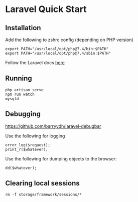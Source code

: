 # Laravel Quick Start

## Installation
Add the following to zshrc config (depending on PHP version)
```
export PATH="/usr/local/opt/php@7.4/bin:$PATH"
export PATH="/usr/local/opt/php@7.4/sbin:$PATH"
```
Follow the Laravel docs [here](https://laravel.com/docs/8.x#installation-via-composer)

## Running 
```
php artisan serve
npm run watch
mysqld
```

## Debugging 

https://github.com/barryvdh/laravel-debugbar

Use the following for logging 
```
error_log($request);
print_r($whatever);
```

Use the following for dumping objects to the browser:
```
dd($whatever);
```


## Clearing local sessions
`rm -f storage/framework/sessions/*`
